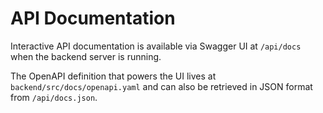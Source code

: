 # API Documentation

Interactive API documentation is available via Swagger UI at `/api/docs` when the backend server is running.

The OpenAPI definition that powers the UI lives at `backend/src/docs/openapi.yaml` and can also be retrieved in JSON format from `/api/docs.json`.

